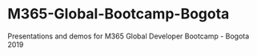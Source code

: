 # M365-Global-Bootcamp-Bogota
Presentations and demos for M365 Global Developer Bootcamp - Bogota 2019
